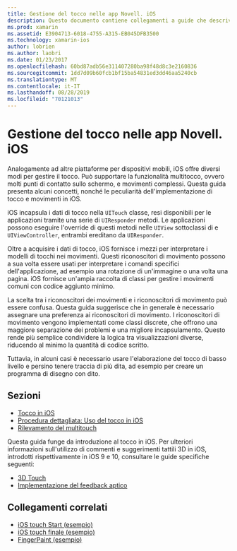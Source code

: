 ```yaml
---
title: Gestione del tocco nelle app Novell. iOS
description: Questo documento contiene collegamenti a guide che descrivono come usare touch, multitouch, movimenti e 3D touch in un'app Novell. iOS.
ms.prod: xamarin
ms.assetid: E3904713-6018-4755-A315-EB045DFB3500
ms.technology: xamarin-ios
author: lobrien
ms.author: laobri
ms.date: 01/23/2017
ms.openlocfilehash: 60bd87adb56e311407280ba98f48d8c3e2160836
ms.sourcegitcommit: 1dd7d09b60fcb1bf15ba54831ed3dd46aa5240cb
ms.translationtype: MT
ms.contentlocale: it-IT
ms.lasthandoff: 08/28/2019
ms.locfileid: "70121013"
---
```

# <a name="handling-touch-in-xamarinios-apps"></a>Gestione del tocco nelle app Novell. iOS

Analogamente ad altre piattaforme per dispositivi mobili, iOS offre diversi modi per gestire il tocco. Può supportare la funzionalità multitocco, ovvero molti punti di contatto sullo schermo, e movimenti complessi. Questa guida presenta alcuni concetti, nonché le peculiarità dell'implementazione di tocco e movimenti in iOS.

iOS incapsula i dati di tocco nella `UITouch` classe, resi disponibili per le applicazioni tramite una serie di `UIResponder` metodi. Le applicazioni possono eseguire l'override di questi metodi nelle `UIView` sottoclassi di e `UIViewController`, entrambi ereditano da `UIResponder`.

Oltre a acquisire i dati di tocco, iOS fornisce i mezzi per interpretare i modelli di tocchi nei movimenti. Questi riconoscitori di movimento possono a sua volta essere usati per interpretare i comandi specifici dell'applicazione, ad esempio una rotazione di un'immagine o una volta una pagina. iOS fornisce un'ampia raccolta di classi per gestire i movimenti comuni con codice aggiunto minimo.

La scelta tra i riconoscitori dei movimenti e i riconoscitori di movimento può essere confusa. Questa guida suggerisce che in generale è necessario assegnare una preferenza ai riconoscitori di movimento. I riconoscitori di movimento vengono implementati come classi discrete, che offrono una maggiore separazione dei problemi e una migliore incapsulamento. Questo rende più semplice condividere la logica tra visualizzazioni diverse, riducendo al minimo la quantità di codice scritto.

Tuttavia, in alcuni casi è necessario usare l'elaborazione del tocco di basso livello e persino tenere traccia di più dita, ad esempio per creare un programma di disegno con dito.

## <a name="sections"></a>Sezioni

- [Tocco in iOS](touch-in-ios.md)
- [Procedura dettagliata: Uso del tocco in iOS](ios-touch-walkthrough.md)
- [Rilevamento del multitouch](touch-tracking.md)

Questa guida funge da introduzione al tocco in iOS. Per ulteriori informazioni sull'utilizzo di commenti e suggerimenti tattili 3D in iOS, introdotti rispettivamente in iOS 9 e 10, consultare le guide specifiche seguenti:

- [3D Touch](~/ios/platform/3d-touch.md)
- [Implementazione del feedback aptico](~/ios/user-interface/ios-ui/haptic-feedback.md)

## <a name="related-links"></a>Collegamenti correlati

- [iOS touch Start (esempio)](https://docs.microsoft.com/samples/xamarin/ios-samples/applicationfundamentals-touch-start)
- [iOS touch finale (esempio)](https://docs.microsoft.com/samples/xamarin/ios-samples/applicationfundamentals-touch-final)
- [FingerPaint (esempio)](https://docs.microsoft.com/samples/xamarin/ios-samples/applicationfundamentals-fingerpaint)
